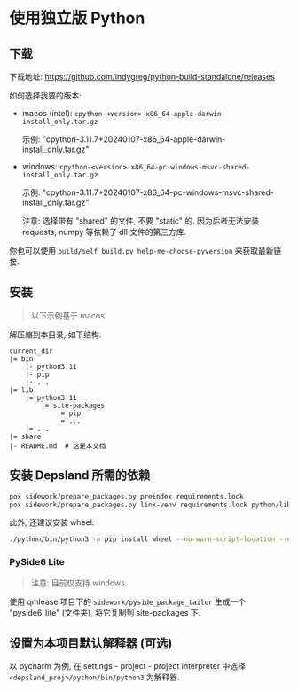 # 使用独立版 Python

## 下载

下载地址: https://github.com/indygreg/python-build-standalone/releases

如何选择我要的版本:

- macos (intel): `cpython-<version>-x86_64-apple-darwin-install_only.tar.gz`

    示例: "cpython-3.11.7+20240107-x86_64-apple-darwin-install_only.tar.gz"

- windows: `cpython-<version>-x86_64-pc-windows-msvc-shared-install_only.tar.gz`

    示例: "cpython-3.11.7+20240107-x86_64-pc-windows-msvc-shared-install_only.tar.gz"

    注意: 选择带有 "shared" 的文件, 不要 "static" 的. 因为后者无法安装 requests, numpy 等依赖了 dll 文件的第三方库.

你也可以使用 `build/self_build.py help-me-choose-pyversion` 来获取最新链接.

## 安装

> 以下示例基于 macos.

解压缩到本目录, 如下结构:

```
current_dir
|= bin
    |- python3.11
    |- pip
    |- ...
|= lib
    |= python3.11
        |= site-packages
            |= pip
            |= ...
    |= ...
|= share
|- README.md  # 这是本文档
```

## 安装 Depsland 所需的依赖

```sh
pox sidework/prepare_packages.py preindex requirements.lock
pox sidework/prepare_packages.py link-venv requirements.lock python/lib/python3.11/site-packages
```

此外, 还建议安装 wheel:

```sh
./python/bin/python3 -m pip install wheel --no-warn-script-location --disable-pip-version-check
```

### PySide6 Lite

> 注意: 目前仅支持 windows.

使用 qmlease 项目下的 `sidework/pyside_package_tailor` 生成一个 "pyside6_lite" (文件夹), 将它复制到 site-packages 下.

## 设置为本项目默认解释器 (可选)

以 pycharm 为例, 在 settings - project - project interpreter 中选择 `<depsland_proj>/python/bin/python3` 为解释器.
